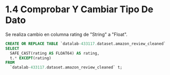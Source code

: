 # 1.4 Comprobar Y Cambiar Tipo De Dato

Se realiza cambio en columna rating de "String" a "Float".

```sql
CREATE OR REPLACE TABLE `datalab-433117.dataset.amazon_review_cleaned` AS
SELECT
  SAFE_CAST(rating AS FLOAT64) AS rating,
  t.* EXCEPT(rating)
FROM
  `datalab-433117.dataset.amazon_review_cleaned` t;
```
